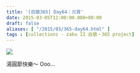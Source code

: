 ```yaml
---
title: '[白狼365] Day64：元宵'
date: 2015-03-05T12:00:00.000+08:00
draft: false
aliases: [ "/2015/03/365-day64.html" ]
tags : [collections - zaku II 白狼・365 project]
---
```


[![](https://farm8.staticflickr.com/7582/16160457012_b6fb53eec4_z.jpg)](https://farm8.staticflickr.com/7582/16160457012_b6fb53eec4_z.jpg)

湯圓節快樂～ Ooo...
